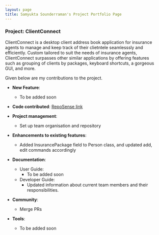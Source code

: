 ```yaml
---
layout: page
title: Samyukta Sounderraman's Project Portfolio Page
---
```


### Project: ClientConnect

ClientConnect is a desktop client address book application for insurance agents to manage and keep track of their clietntele seamlesssly and efficiently. Custom tailored to suit the needs of insurance agents, ClientConnect surpasses other similar applications by offering features such as grouping of clients by packages, keyboard shortcuts, a gorgeous GUI, and more.

Given below are my contributions to the project.

* **New Feature**:
  * To be added soon

* **Code contributed**: [RepoSense link]()

* **Project management**:
  * Set up team organisation and repository

* **Enhancements to existing features**:
  * Added InsurancePackage field to Person class, and updated add, edit commands accordingly

* **Documentation**:
  * User Guide:
    * To be added soon
  * Developer Guide:
    * Updated information about current team members and their responsibilities.

* **Community**:
  * Merge PRs

* **Tools**:
  * To be added soon
